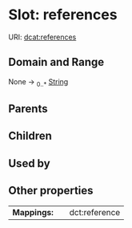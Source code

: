 
# Slot: references



URI: [dcat:references](http://www.w3.org/ns/dcat#references)


## Domain and Range

None &#8594;  <sub>0..\*</sub> [String](types/String.md)

## Parents


## Children


## Used by


## Other properties

|  |  |  |
| --- | --- | --- |
| **Mappings:** | | dct:reference |